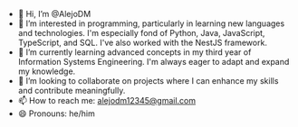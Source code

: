 - 👋 Hi, I’m @AlejoDM
- 👀 I’m interested in programming, particularly in learning new languages and technologies. I'm especially fond of Python, Java, JavaScript, TypeScript, and SQL. I've also worked with the NestJS framework.
- 🌱 I’m currently learning advanced concepts in my third year of Information Systems Engineering. I'm always eager to adapt and expand my knowledge.
- 💞️ I’m looking to collaborate on projects where I can enhance my skills and contribute meaningfully.
- 📫 How to reach me: alejodm12345@gmail.com
- 😄 Pronouns: he/him

<!---
AlejoDM/AlejoDM is a ✨ special ✨ repository because its `README.md` (this file) appears on your GitHub profile.
You can click the Preview link to take a look at your changes.
--->

